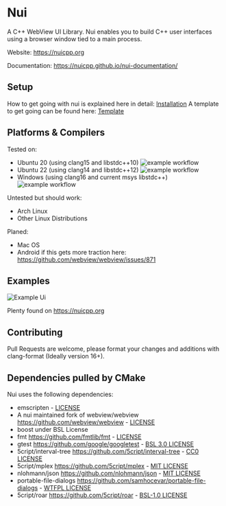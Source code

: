 # Nui
A C++ WebView UI Library.
Nui enables you to build C++ user interfaces using a browser window tied to a main process.

Website: https://nuicpp.org

Documentation: https://nuicpp.github.io/nui-documentation/

## Setup
How to get going with nui is explained here in detail: [Installation](https://nuicpp.github.io/nui-documentation/docs/getting_started/installation)
A template to get going can be found here: [Template](https://github.com/NuiCpp/nui-template)

## Platforms & Compilers
Tested on:
  - Ubuntu 20 (using clang15 and libstdc++10) ![example workflow](https://github.com/NuiCpp/Nui/actions/workflows/ubuntu_20.yml/badge.svg)
  - Ubuntu 22 (using clang14 and libstdc++12) ![example workflow](https://github.com/NuiCpp/Nui/actions/workflows/ubuntu_22.yml/badge.svg)
  - Windows (using clang16 and current msys libstdc++) ![example workflow](https://github.com/NuiCpp/Nui/actions/workflows/windows.yml/badge.svg)

Untested but should work:
  - Arch Linux
  - Other Linux Distributions

Planed:
  - Mac OS
  - Android if this gets more traction here: https://github.com/webview/webview/issues/871

## Examples
![Example Ui](https://nuicpp.org/assets/example.png)

Plenty found on https://nuicpp.org

## Contributing
Pull Requests are welcome, please format your changes and additions with clang-format (Ideally version 16+).

## Dependencies pulled by CMake
Nui uses the following dependencies:
- emscripten - [LICENSE](https://github.com/emscripten-core/emscripten/blob/main/LICENSE)
- A nui maintained fork of webview/webview https://github.com/webview/webview - [LICENSE](https://github.com/webview/webview/blob/master/LICENSE)
- boost under BSL License
- fmt https://github.com/fmtlib/fmt - [LICENSE](https://github.com/fmtlib/fmt/blob/master/LICENSE)
- gtest https://github.com/google/googletest - [BSL 3.0 LICENSE](https://github.com/google/googletest/blob/main/LICENSE)
- 5cript/interval-tree https://github.com/5cript/interval-tree - [CC0 LICENSE](https://github.com/5cript/interval-tree/blob/master/LICENSE)
- 5cript/mplex https://github.com/5cript/mplex - [MIT LICENSE](https://github.com/5cript/mplex/blob/master/LICENSE)
- nlohmann/json https://github.com/nlohmann/json - [MIT LICENSE](https://github.com/nlohmann/json/blob/develop/LICENSE.MIT)
- portable-file-dialogs https://github.com/samhocevar/portable-file-dialogs - [WTFPL LICENSE](https://github.com/samhocevar/portable-file-dialogs/blob/main/README.md)
- 5cript/roar https://github.com/5cript/roar - [BSL-1.0 LICENSE](https://github.com/5cript/roar/blob/master/LICENSE)